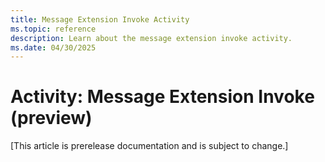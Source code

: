 ```yaml
---
title: Message Extension Invoke Activity
ms.topic: reference
description: Learn about the message extension invoke activity.
ms.date: 04/30/2025
---
```


# Activity: Message Extension Invoke (preview)

[This article is prerelease documentation and is subject to change.]
